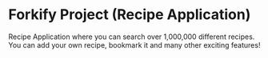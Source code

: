 # Forkify Project (Recipe Application)

Recipe Application where you can search over 1,000,000 different recipes. You can add your own recipe, bookmark it and many other exciting features!

